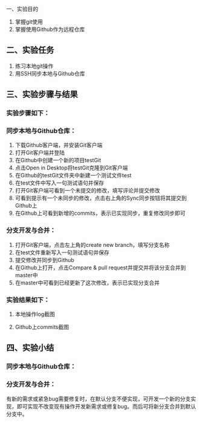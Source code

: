 一、实验目的
1. 掌握git使用
2. 掌握使用Github作为远程仓库

## 二、实验任务
1. 练习本地git操作
2. 用SSH同步本地与Github仓库

## 三、实验步骤与结果

### 实验步骤如下：
### 同步本地与Github仓库：
1. 下载Github客户端，并安装Git客户端
2. 打开Git客户端并登陆
3. 在Github中创建一个新的项目testGit
4. 点击Open in Desktop将testGit克隆到Git客户端
5. 在Github的testGit文件夹中新建一个测试文件test
6. 在test文件中写入一句测试语句并保存
7. 打开Git客户端可看到一个未提交的修改，填写评论并提交修改
8. 可看到提示有一个未同步的修改，点击右上角的Sync同步按钮将其提交到Github上
9. 在Github上可看到新增的commits，表示已实现同步，重复修改同步即可

### 分支开发与合并：
1. 打开Git客户端，点击左上角的create new branch，填写分支名称
2. 在test文件重新写入一句测试语句并保存
3. 提交修改并同步到Github
4. 在Github上打开，点击Compare & pull request并提交并将该分支合并到master中
5. 在master中可看到已经更新了这次修改，表示已实现分支合并

### 实验结果如下：
1. 本地操作log截图

2. Github上commits截图

## 四、实验小结

### 同步本地与Github仓库：

### 分支开发与合并：
有新的需求或紧急bug需要修复时，在默认分支不便实现，可开发一个新的分支实现，即可实现不改变现有操作开发新需求或修复bug。而后可将新分支合并到默认分支中。
